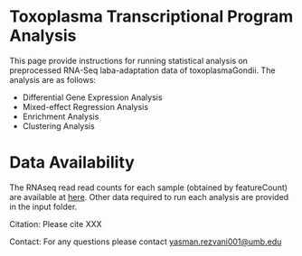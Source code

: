 # Toxoplasma Transcriptional Program Analysis

This page provide instructions for running statistical analysis on preprocessed RNA-Seq laba-adaptation data of toxoplasmaGondii. The analysis are as follows:

* Differential Gene Expression Analysis
* Mixed-effect Regression Analysis
* Enrichment Analysis
* Clustering Analysis

# Data Availability

The RNAseq read read counts for each sample (obtained by featureCount) are available at [here](https://markov.math.umb.edu/rnaseq_counts_toxoplasma/rnaseq_counts_toxo.zip). Other data required to run each analysis are provided in the input folder. 

Citation: Please cite
XXX

Contact: For any questions please contact yasman.rezvani001@umb.edu
